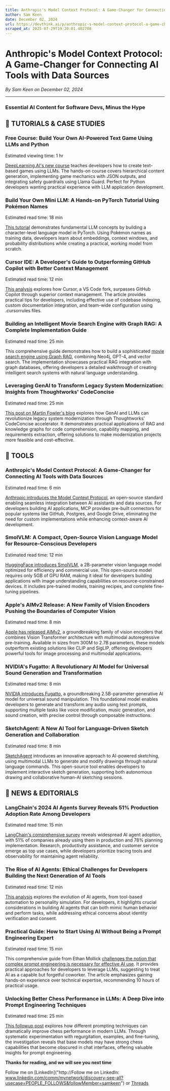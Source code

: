 ```yaml
---
title: Anthropic's Model Context Protocol: A Game-Changer for Connecting AI Tools with Data Sources
author: Sam Keen
date: December 02, 2024
url: https://devthink.ai/p/anthropic-s-model-context-protocol-a-game-changer-for-connecting-ai-tools-with-data-sources
scraped_at: 2025-07-29T19:20:01.402708
---
```


# Anthropic's Model Context Protocol: A Game-Changer for Connecting AI Tools with Data Sources

*By Sam Keen on December 02, 2024*

---

### **Essential AI Content for Software Devs,** **Minus the Hype**



## 📖 **TUTORIALS & CASE STUDIES**

### **Free Course: Build Your Own AI-Powered Text Game Using LLMs and Python**

Estimated viewing time: 1 hr



[DeepLearning.AI's new course]("https://www.deeplearning.ai/short-courses/building-an-ai-powered-game/") teaches developers how to create text-based games using LLMs. The hands-on course covers hierarchical content generation, implementing game mechanics with JSON outputs, and integrating safety guardrails using Llama Guard. Perfect for Python developers wanting practical experience with LLM application development.

### **Build Your Own Mini LLM: A Hands-on PyTorch Tutorial Using Pokémon Names**

Estimated read time: 18 min



[This tutorial]("https://pub.towardsai.net/build-the-smallest-llm-from-scratch-with-pytorch-and-generate-pok%C3%A9mon-names-fcff7dcc7e36") demonstrates fundamental LLM concepts by building a character-level language model in PyTorch. Using Pokémon names as training data, developers learn about embeddings, context windows, and probability distributions while creating a practical, working model from scratch.

### **Cursor IDE: A Developer's Guide to Outperforming GitHub Copilot with Better Context Management**

Estimated read time: 12 min



[This analysis]("https://betaacid.co/blog/cursor-dethrones-copilot") explores how Cursor, a VS Code fork, surpasses GitHub Copilot through superior context management. The article provides practical tips for developers, including effective use of codebase indexing, custom documentation integration, and team-wide configuration using .cursorrules files.

### **Building an Intelligent Movie Search Engine with Graph RAG: A Complete Implementation Guide**

Estimated read time: 25 min



This comprehensive guide demonstrates how to build a sophisticated [movie search engine using Graph RAG]("https://levelup.gitconnected.com/building-intelligent-graph-rag-systems-05d74d22bc06"), combining Neo4j, GPT-4, and vector search. The implementation showcases practical RAG integration with graph databases, offering developers a detailed walkthrough of creating intelligent search systems with natural language understanding.

### **Leveraging GenAI to Transform Legacy System Modernization: Insights from Thoughtworks' CodeConcise**

Estimated read time: 25 min



[This post on Martin Fowler's blog]("https://martinfowler.com/articles/legacy-modernization-gen-ai.html") explores how GenAI and LLMs can revolutionize legacy system modernization through Thoughtworks' CodeConcise accelerator. It demonstrates practical applications of RAG and knowledge graphs for code comprehension, capability mapping, and requirements extraction, offering solutions to make modernization projects more feasible and cost-effective.

##

## 🧰 **TOOLS**

### **Anthropic's Model Context Protocol: A Game-Changer for Connecting AI Tools with Data Sources**

Estimated read time: 6 min

[Anthropic introduces the Model Context Protocol]("https://www.anthropic.com/news/model-context-protocol"), an open-source standard enabling seamless integration between AI assistants and data sources. For developers building AI applications, MCP provides pre-built connectors for popular systems like GitHub, Postgres, and Google Drive, eliminating the need for custom implementations while enhancing context-aware AI development.

### **SmolVLM: A Compact, Open-Source Vision Language Model for Resource-Conscious Developers**

Estimated read time: 12 min



[HuggingFace introduces SmolVLM]("https://huggingface.co/blog/smolvlm"), a 2B-parameter vision language model optimized for efficiency and commercial use. This open-source model requires only 5GB of GPU RAM, making it ideal for developers building applications with image understanding capabilities on resource-constrained devices. It includes pre-trained models, training recipes, and complete fine-tuning pipelines.

### **Apple's AIMv2 Release: A New Family of Vision Encoders Pushing the Boundaries of Computer Vision**

Estimated read time: 8 min



[Apple has released AIMv2]("https://www.marktechpost.com/2024/11/22/apple-releases-aimv2-a-family-of-state-of-the-art-open-set-vision-encoders/"), a groundbreaking family of vision encoders that combines Vision Transformer architecture with multimodal autoregressive pre-training. Available in sizes from 300M to 2.7B parameters, these models outperform existing solutions like CLIP and SigLIP, offering developers powerful tools for image processing and multimodal applications.

### **NVIDIA's Fugatto: A Revolutionary AI Model for Universal Sound Generation and Transformation**

Estimated read time: 8 min



[NVIDIA introduces Fugatto]("https://blogs.nvidia.com/blog/fugatto-gen-ai-sound-model/"), a groundbreaking 2.5B-parameter generative AI model for universal sound manipulation. This foundational model enables developers to generate and transform any audio using text prompts, supporting multiple tasks like voice modification, music generation, and sound creation, with precise control through composable instructions.

### **SketchAgent: A New AI Tool for Language-Driven Sketch Generation and Collaboration**

Estimated read time: 8 min



[SketchAgent]("https://github.com/yael-vinker/SketchAgent") introduces an innovative approach to AI-powered sketching, using multimodal LLMs to generate and modify drawings through natural language commands. This open-source tool enables developers to implement interactive sketch generation, supporting both autonomous drawing and collaborative human-AI sketching sessions.

## 📰 **NEWS & EDITORIALS**

### **LangChain's 2024 AI Agents Survey Reveals 51% Production Adoption Rate Among Developers**

Estimated read time: 15 min



[LangChain's comprehensive survey]("https://www.langchain.com/stateofaiagents") reveals widespread AI agent adoption, with 51% of companies already using them in production and 78% planning implementation. Research, productivity assistance, and customer service emerge as top use cases, while developers prioritize tracing tools and observability for maintaining agent reliability.

### **The Rise of AI Agents: Ethical Challenges for Developers Building the Next Generation of AI Tools**

Estimated read time: 12 min

[This analysis]("https://www.technologyreview.com/2024/11/26/1107309/we-need-to-start-wrestling-with-the-ethics-of-ai-agents/amp/") explores the evolution of AI agents, from tool-based automation to personality simulation. For developers, it highlights crucial considerations in building AI agents that can both mimic human behavior and perform tasks, while addressing ethical concerns about identity verification and consent.

### **Practical Guide: How to Start Using AI Without Being a Prompt Engineering Expert**

Estimated read time: 15 min

This comprehensive guide from Ethan Mollick [challenges the notion that complex prompt engineering is necessary for effective AI use]("https://www.oneusefulthing.org/p/getting-started-with-ai-good-enough"). It provides practical approaches for developers to leverage LLMs, suggesting to treat AI as a capable but forgetful coworker. The article emphasizes gaining hands-on experience over technical expertise, recommending 10 hours of practical usage.

### **Unlocking Better Chess Performance in LLMs: A Deep Dive into Prompt Engineering Techniques**

Estimated read time: 25 min

[This followup post]("https://dynomight.net/more-chess/") explores how different prompting techniques can dramatically improve chess performance in modern LLMs. Through systematic experimentation with regurgitation, examples, and fine-tuning, the investigation reveals that base models may have strong chess capabilities that become obscured in chat interfaces, offering valuable insights for prompt engineering.

**Thanks for reading, and we will see you next time**

Follow me on [LinkedIn]("http://Follow me on LinkedIn: www.linkedin.com/comm/mynetwork/discovery-see-all?usecase=PEOPLE_FOLLOWS&followMember=samkeen") or [Threads](https://www.threads.net/@sam.keen"https://www.threads.net/@sam.keen")
